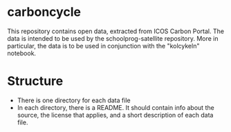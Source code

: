 # carboncycle
This repository contains open data, extracted from ICOS Carbon Portal. The data is intended to be used by the schoolprog-satellite repository.
More in particular, the data is to be used in conjunction with the "kolcykeln" notebook.

# Structure
-  There is one directory for each data file
-  In each directory, there is a README. It should contain info about the source, the license that applies, and a short description of each data file.


